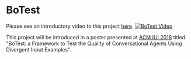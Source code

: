 # BoTest

Please see an introductory video to this project [here](https://www.youtube.com/watch?v=3jU-Or0fztc&t).
[![BoTest Video](https://www.youtube.com/vi/watch?v=3jU-Or0fztc/0.jpg)](https://youtu.be/3jU-Or0fztc)

This project will be introduced in a poster presented at [ACM IUI 2018](http://iui.acm.org/2018/) titled "BoTest: a Framework to Test the Quality of Conversational Agents Using Divergent Input Examples".
